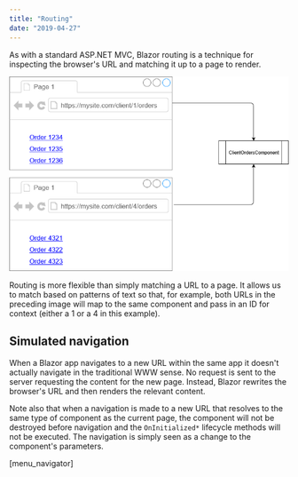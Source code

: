 ```yaml
---
title: "Routing"
date: "2019-04-27"
---
```


As with a standard ASP.NET MVC, Blazor routing is a technique for inspecting the browser's URL and matching it up to a page to render.

![](images/image.png)

Routing is more flexible than simply matching a URL to a page. It allows us to match based on patterns of text so that, for example, both URLs in the preceding image will map to the same component and pass in an ID for context (either a 1 or a 4 in this example).

## Simulated navigation

When a Blazor app navigates to a new URL within the same app it doesn't actually navigate in the traditional WWW sense. No request is sent to the server requesting the content for the new page. Instead, Blazor rewrites the browser's URL and then renders the relevant content.

Note also that when a navigation is made to a new URL that resolves to the same type of component as the current page, the component will not be destroyed before navigation and the `OnInitialized*` lifecycle methods will not be executed. The navigation is simply seen as a change to the component's parameters.

\[menu\_navigator\]
